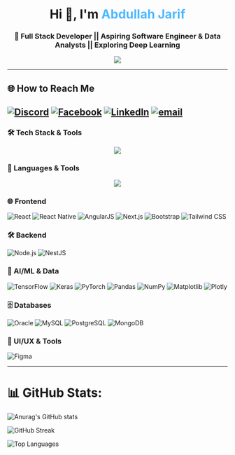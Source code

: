 <!-- Banner -->
<!-- <img src="https://elegantthemes.com/blog/wp-content/uploads/2017/07/programming-languages-to-learn-for-wordpress-featured-image.png" width="100%" alt="Banner" /> -->

<!-- Heading -->
<h1 align="center">Hi 👋, I'm <span style="color:#4db8ff;">Abdullah Jarif</span></h1>
<h3 align="center">🚀 Full Stack Developer || Aspiring Software Engineer & Data Analysts || Exploring Deep Learning</h3>

<p align="center">
  <img src="https://readme-typing-svg.herokuapp.com?font=Fira+Code&weight=500&size=22&duration=2000&pause=1000&color=00FFFF&center=true&vCenter=true&width=600&lines=Turning+ideas+into+code.;Building+innovative+solutions+on+the+web.;Learning+%26+growing+every+day."/>
</p>


---

## 🌐 How to Reach Me

[![Discord](https://img.shields.io/badge/Discord-%237289DA.svg?logo=discord&logoColor=white)](https://discord.gg/https://discord.gg/8eTa6d6u) [![Facebook](https://img.shields.io/badge/Facebook-%231877F2.svg?logo=Facebook&logoColor=white)](https://facebook.com/https://www.facebook.com/mustakim.jarif.393) [![LinkedIn](https://img.shields.io/badge/LinkedIn-%230077B5.svg?logo=linkedin&logoColor=white)](https://linkedin.com/in/www.linkedin.com/in/abdullah-jarif-28414a24a) [![email](https://img.shields.io/badge/Email-D14836?logo=gmail&logoColor=white)](mailto:22-46386-1@student.aiub.edu) 
---


### 🛠️ Tech Stack & Tools

<div align="center">
  <img src="https://skillicons.dev/icons?i=react,nextjs,nodejs,mongodb,express,ts,js,html,css,tailwind,bootstrap,java,cpp,cs,dotnet,python,mysql" />
</div>

### 🧠 Languages & Tools
<div align="center">
  <img src="https://skillicons.dev/icons?i=C++,HTML5,CSS3,JavaScript,Python,R,AssemblyScript,LaTeX" />
</div>

### 🌐 Frontend
![React](https://img.shields.io/badge/React-%2320232a.svg?style=flat-square&logo=react&logoColor=%2361DAFB)
![React Native](https://img.shields.io/badge/React%20Native-%2320232a.svg?style=flat-square&logo=react&logoColor=%2361DAFB)
![AngularJS](https://img.shields.io/badge/AngularJS-%23DD0031.svg?style=flat-square&logo=angularjs&logoColor=white)
![Next.js](https://img.shields.io/badge/Next.js-black?style=flat-square&logo=next.js&logoColor=white)
![Bootstrap](https://img.shields.io/badge/Bootstrap-%238511FA.svg?style=flat-square&logo=bootstrap&logoColor=white)
![Tailwind CSS](https://img.shields.io/badge/TailwindCSS-%2338B2AC.svg?style=flat-square&logo=tailwind-css&logoColor=white)

### 🛠 Backend
![Node.js](https://img.shields.io/badge/Node.js-6DA55F?style=flat-square&logo=node.js&logoColor=white)
![NestJS](https://img.shields.io/badge/NestJS-%23E0234E.svg?style=flat-square&logo=nestjs&logoColor=white)

### 🧠 AI/ML & Data
![TensorFlow](https://img.shields.io/badge/TensorFlow-%23FF6F00.svg?style=flat-square&logo=tensorflow&logoColor=white)
![Keras](https://img.shields.io/badge/Keras-%23D00000.svg?style=flat-square&logo=keras&logoColor=white)
![PyTorch](https://img.shields.io/badge/PyTorch-%23EE4C2C.svg?style=flat-square&logo=pytorch&logoColor=white)
![Pandas](https://img.shields.io/badge/Pandas-%23150458.svg?style=flat-square&logo=pandas&logoColor=white)
![NumPy](https://img.shields.io/badge/NumPy-%23013243.svg?style=flat-square&logo=numpy&logoColor=white)
![Matplotlib](https://img.shields.io/badge/Matplotlib-%23ffffff.svg?style=flat-square&logo=matplotlib&logoColor=black)
![Plotly](https://img.shields.io/badge/Plotly-%233F4F75.svg?style=flat-square&logo=plotly&logoColor=white)

### 🗄️ Databases
![Oracle](https://img.shields.io/badge/Oracle-F80000?style=flat-square&logo=oracle&logoColor=white)
![MySQL](https://img.shields.io/badge/MySQL-4479A1.svg?style=flat-square&logo=mysql&logoColor=white)
![PostgreSQL](https://img.shields.io/badge/PostgreSQL-%23316192.svg?style=flat-square&logo=postgresql&logoColor=white)
![MongoDB](https://img.shields.io/badge/MongoDB-%234ea94b.svg?style=flat-square&logo=mongodb&logoColor=white)

### 🎨 UI/UX & Tools
![Figma](https://img.shields.io/badge/Figma-%23F24E1E.svg?style=flat-square&logo=figma&logoColor=white)

---

# 📊 GitHub Stats:
![Anurag's GitHub stats](https://github-readme-stats.vercel.app/api?username=abdullahjarif&show_icons=true&theme=radical)

![GitHub Streak](https://nirzak-streak-stats.vercel.app/?user=abdullahjarif&theme=dark&hide_border=false)

![Top Languages](https://github-readme-stats.vercel.app/api/top-langs/?username=abdullahjarif&theme=dark&hide_border=false&include_all_commits=false&count_private=false&layout=compact)












